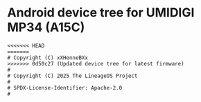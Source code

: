 # Android device tree for UMIDIGI MP34 (A15C)

```
<<<<<<< HEAD
=======
# Copyright (C) xXHenneBXx
>>>>>>> 0d50c27 (Updated device tree for latest firmware)
#
# Copyright (C) 2025 The LineageOS Project
#
# SPDX-License-Identifier: Apache-2.0
#
```
